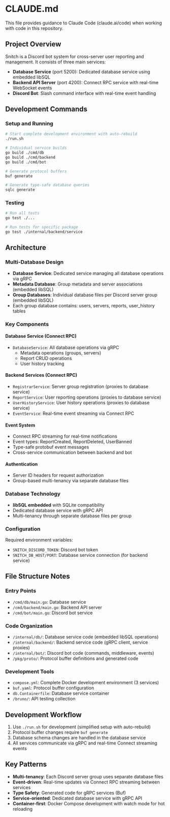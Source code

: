 # CLAUDE.md

This file provides guidance to Claude Code (claude.ai/code) when working with code in this repository.

## Project Overview

Snitch is a Discord bot system for cross-server user reporting and management. It consists of three main services:

- **Database Service** (port 5200): Dedicated database service using embedded libSQL
- **Backend API Server** (port 4200): Connect RPC service with real-time WebSocket events
- **Discord Bot**: Slash command interface with real-time event handling

## Development Commands

### Setup and Running

```bash
# Start complete development environment with auto-rebuild
./run.sh

# Individual service builds
go build ./cmd/db
go build ./cmd/backend
go build ./cmd/bot

# Generate protocol buffers
buf generate

# Generate type-safe database queries
sqlc generate
```

### Testing

```bash
# Run all tests
go test ./...

# Run tests for specific package
go test ./internal/backend/service
```

## Architecture

### Multi-Database Design

- **Database Service**: Dedicated service managing all database operations via gRPC
- **Metadata Database**: Group metadata and server associations (embedded libSQL)
- **Group Databases**: Individual database files per Discord server group (embedded libSQL)
- Each group database contains: users, servers, reports, user_history tables

### Key Components

#### Database Service (Connect RPC)

- `DatabaseService`: All database operations via gRPC
  - Metadata operations (groups, servers)
  - Report CRUD operations
  - User history tracking

#### Backend Services (Connect RPC)

- `RegistrarService`: Server group registration (proxies to database service)
- `ReportService`: User reporting operations (proxies to database service)
- `UserHistoryService`: User history operations (proxies to database service)
- `EventService`: Real-time event streaming via Connect RPC

#### Event System

- Connect RPC streaming for real-time notifications
- Event types: ReportCreated, ReportDeleted, UserBanned
- Type-safe protobuf event messages
- Cross-service communication between backend and bot

#### Authentication

- Server ID headers for request authorization
- Group-based multi-tenancy via separate database files

### Database Technology

- **libSQL embedded** with SQLite compatibility
- Dedicated database service with gRPC API
- Multi-tenancy through separate database files per group

### Configuration

Required environment variables:

- `SNITCH_DISCORD_TOKEN`: Discord bot token
- `SNITCH_DB_HOST/PORT`: Database service connection (for backend service)

## File Structure Notes

### Entry Points

- `/cmd/db/main.go`: Database service
- `/cmd/backend/main.go`: Backend API server
- `/cmd/bot/main.go`: Discord bot service

### Code Organization

- `/internal/db/`: Database service code (embedded libSQL operations)
- `/internal/backend/`: Backend service code (gRPC client, service proxies)
- `/internal/bot/`: Discord bot code (commands, middleware, events)
- `/pkg/proto/`: Protocol buffer definitions and generated code

### Development Tools

- `compose.yml`: Complete Docker development environment (3 services)
- `buf.yaml`: Protocol buffer configuration
- `db.Containerfile`: Database service container
- `/bruno/`: API testing collection

## Development Workflow

1. Use `./run.sh` for development (simplified setup with auto-rebuild)
2. Protocol buffer changes require `buf generate`
3. Database schema changes are handled in the database service
4. All services communicate via gRPC and real-time Connect streaming events

## Key Patterns

- **Multi-tenancy**: Each Discord server group uses separate database files
- **Event-driven**: Real-time updates via Connect RPC streaming between services
- **Type Safety**: Generated code for gRPC services (Buf)
- **Service-oriented**: Dedicated database service with gRPC API
- **Container-first**: Docker Compose development with watch mode for hot reloading
